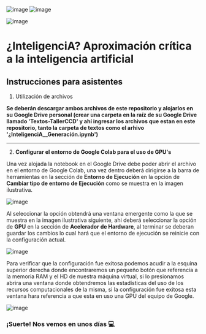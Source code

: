 ![image](https://user-images.githubusercontent.com/64985126/128611442-e94dad1a-6fe7-4781-ba85-e682f0953144.png)
![image](https://user-images.githubusercontent.com/64985126/128611517-6e71e8b2-9517-41ab-a5bf-4ee8e14dc7c4.png)



![image](https://user-images.githubusercontent.com/64985126/128611396-c717ff21-3fc7-4397-bde4-bf2cf299d6fa.png)



# ¿InteligenciA? Aproximación crítica a la inteligencia artificial

## Instrucciones para asistentes

1. Utilización de archivos

<b> Se deberán descargar ambos archivos de este repositorio y alojarlos en su Google Drive personal (crear una carpeta en la raíz de su Google Drive llamado 'Textos-TallerCCD' y ahí ingresar los archivos que estan en este repositorio, tanto la carpeta de textos como el arhivo '¿InteligenciA__Generación.ipynb')

---

2. Configurar el entorno de Google Colab para el uso de GPU's </b>  

Una vez alojada la notebook en el Google Drive debe poder abrir el archivo en el entorno de Google Colab, una vez dentro deberá dirigirse a la barra de herramientas en la sección de <b> Entorno de Ejecución </b> en la opción de <b> Cambiar tipo de entorno de Ejecución </b> como se muestra en la imagen ilustrativa.

![image](https://user-images.githubusercontent.com/64985126/128216678-b6e00467-58a2-4531-acf7-b7d50f4c4fd2.png)

Al seleccionar la opción obtendrá una ventana emergente como la que se muestra en la imagen ilustrativa siguiente, ahi deberá seleccionar la opción de <b>GPU</b> en la sección de <b>Acelerador de Hardware</b>, al terminar se deberan guardar los cambios lo cual hará que el entorno de ejecución se reinicie con la configuración actual.

![image](https://user-images.githubusercontent.com/64985126/128216762-85e4d084-7c75-45da-be0f-49de34141533.png)

Para verificar que la configuración fue exitosa podemos acudir a la esquina superior derecha donde encontraremos un pequeño botón que referencía a la memoria RAM y el HD de nuestra máquina virtual, si lo presionamos abrira una ventana donde obtendremos las estadísticas del uso de los recursos computacionales de la misma, si la configuración fue exitosa esta ventana hara referencia a que esta en uso una GPU del equipo de Google.

![image](https://user-images.githubusercontent.com/64985126/128216917-9a52322c-70c5-4cce-94e3-feedf38151c6.png)

### ¡Suerte! Nos vemos en unos días &#128187;
